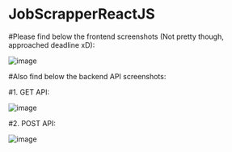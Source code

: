# JobScrapperReactJS

#Please find below the frontend screenshots (Not pretty though, approached deadline xD):

![image](https://github.com/user-attachments/assets/c6af1f50-4535-4fc1-9f56-c467d1e5be70)

#Also find below the backend API screenshots:

#1. GET API:

![image](https://github.com/user-attachments/assets/f93d4bc3-c943-4ba9-82cf-f5095d03ca6e)

#2. POST API:

![image](https://github.com/user-attachments/assets/7dd54d43-8d77-4858-87f2-40bb64bcf2c6)

 
